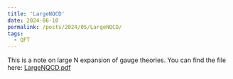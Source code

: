 ```yaml
---
title: 'LargeNQCD'
date: 2024-06-10
permalink: /posts/2024/05/LargeNQCD/
tags:
  - QFT 
---
```

This is a note on large N expansion of gauge theories. 
You can find the file here: [LargeNQCD.pdf](../files/LargeNQCD.pdf)
